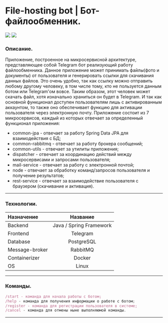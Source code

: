 # File-hosting bot | Бот-файлообменник.
![](https://img.shields.io/badge/Development:-complete-green)
![](https://img.shields.io/badge/Testing:-in%20progress-red)
### Описание.
Приложение, построенное на микросервисной архитектуре, представляющее собой Telegram бот
реализующий работу файлообменника. Данное приложение может принимать файлы(фото и документы) от пользователя 
и генерировать ссылки для скачивания данных файлов. Это очень удобно, так как ссылку можно отправить 
любому другому человеку, в том числе тому, кто не пользуется данным ботом или Telegram'ом вовсе. 
Таким образом, этот человек может скачать файл, хотя изначально храниться он будет в Telegram.
И так как основной функционал доступен пользователям лишь с активированным аккаунтом, то также
оно обеспечивает функцию для активации пользователя через электронную почту.
Приложение состоит из 7 микросервисов, каждый из которых отвечает за
определенный функционал приложения:
* common-jpa - отвечает за работу Spring Data JPA для взаимодействия с БД;
* common-rabbitmq - отвечает за работу брокера сообщений;
* common-utils - отвечает за утилиты приложения;
* dispatcher - отвечает за координацию действий между микросервисами и запросами пользователя;
* mail-service - отвечает за работу с электронной почтой;
* node - отвечает за обработку команд/запросов пользователя и получение результатов;
* rest-service - отвечает за взаимодействие пользователя с браузером (скачивание и активация).
____
### Технологии.
**Назначение** | **Название**
:----|:------:
Backend | Java / Spring Framework
Frontend | Telegram
Database | PostgreSQL
Message-broker | RabbitMQ
Containerizer | Docker
OS | Linux
____
### Команды.
```javascript
/start - команда для начала работы с ботом; 
/help - команда для получения информации о работе с ботом;
/register - команда для регистрации пользователя в системе;
/cancel - команда для отмены ныне выполняюмой команды.
```
____
